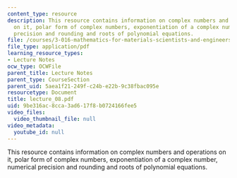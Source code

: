 ```yaml
---
content_type: resource
description: This resource contains information on complex numbers and operations
  on it, polar form of complex numbers, exponentiation of a complex number, numerical
  precision and rounding and roots of polynomial equations.
file: /courses/3-016-mathematics-for-materials-scientists-and-engineers-fall-2005/9be316ac8cca3ad617f8b0724166fee5_lecture_08.pdf
file_type: application/pdf
learning_resource_types:
- Lecture Notes
ocw_type: OCWFile
parent_title: Lecture Notes
parent_type: CourseSection
parent_uid: 5aea1f21-249f-c24b-e22b-9c38fbac095e
resourcetype: Document
title: lecture_08.pdf
uid: 9be316ac-8cca-3ad6-17f8-b0724166fee5
video_files:
  video_thumbnail_file: null
video_metadata:
  youtube_id: null
---
```

This resource contains information on complex numbers and operations on it, polar form of complex numbers, exponentiation of a complex number, numerical precision and rounding and roots of polynomial equations.